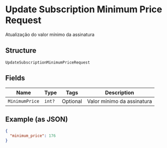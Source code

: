 
# Update Subscription Minimum Price Request

Atualização do valor mínimo da assinatura

## Structure

`UpdateSubscriptionMinimumPriceRequest`

## Fields

| Name | Type | Tags | Description |
|  --- | --- | --- | --- |
| `MinimumPrice` | `int?` | Optional | Valor mínimo da assinatura |

## Example (as JSON)

```json
{
  "minimum_price": 176
}
```

